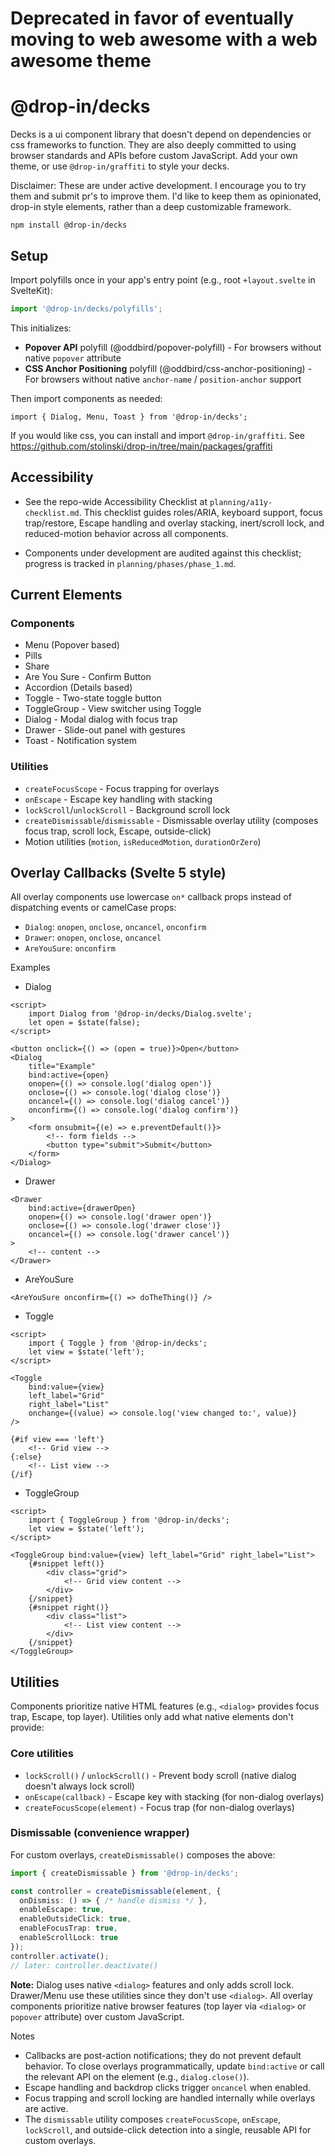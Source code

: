 # Deprecated in favor of eventually moving to web awesome with a web awesome theme

# @drop-in/decks

Decks is a ui component library that doesn't depend on dependencies or css frameworks to function. They are also deeply committed to using browser standards and APIs before custom JavaScript. Add your own theme, or use `@drop-in/graffiti` to style your decks.

Disclaimer: These are under active development. I encourage you to try them and submit pr's to improve them. I'd like to keep them as opinionated, drop-in style elements, rather than a deep customizable framework.

`npm install @drop-in/decks`

## Setup

Import polyfills once in your app's entry point (e.g., root `+layout.svelte` in SvelteKit):

```ts
import '@drop-in/decks/polyfills';
```

This initializes:
- **Popover API** polyfill (@oddbird/popover-polyfill) - For browsers without native `popover` attribute
- **CSS Anchor Positioning** polyfill (@oddbird/css-anchor-positioning) - For browsers without native `anchor-name` / `position-anchor` support

Then import components as needed:

```svelte
import { Dialog, Menu, Toast } from '@drop-in/decks';
```

If you would like css, you can install and import `@drop-in/graffiti`. See https://github.com/stolinski/drop-in/tree/main/packages/graffiti

## Accessibility

- See the repo-wide Accessibility Checklist at `planning/a11y-checklist.md`. This checklist guides roles/ARIA, keyboard support, focus trap/restore, Escape handling and overlay stacking, inert/scroll lock, and reduced-motion behavior across all components.

- Components under development are audited against this checklist; progress is tracked in `planning/phases/phase_1.md`.

## Current Elements

### Components
- Menu (Popover based)
- Pills
- Share
- Are You Sure - Confirm Button
- Accordion (Details based)
- Toggle - Two-state toggle button
- ToggleGroup - View switcher using Toggle
- Dialog - Modal dialog with focus trap
- Drawer - Slide-out panel with gestures
- Toast - Notification system

### Utilities
- `createFocusScope` - Focus trapping for overlays
- `onEscape` - Escape key handling with stacking
- `lockScroll`/`unlockScroll` - Background scroll lock
- `createDismissable`/`dismissable` - Dismissable overlay utility (composes focus trap, scroll lock, Escape, outside-click)
- Motion utilities (`motion`, `isReducedMotion`, `durationOrZero`)

## Overlay Callbacks (Svelte 5 style)

All overlay components use lowercase `on*` callback props instead of dispatching events or camelCase props:

- `Dialog`: `onopen`, `onclose`, `oncancel`, `onconfirm`
- `Drawer`: `onopen`, `onclose`, `oncancel`
- `AreYouSure`: `onconfirm`

Examples

- Dialog

```svelte
<script>
	import Dialog from '@drop-in/decks/Dialog.svelte';
	let open = $state(false);
</script>

<button onclick={() => (open = true)}>Open</button>
<Dialog
	title="Example"
	bind:active={open}
	onopen={() => console.log('dialog open')}
	onclose={() => console.log('dialog close')}
	oncancel={() => console.log('dialog cancel')}
	onconfirm={() => console.log('dialog confirm')}
>
	<form onsubmit={(e) => e.preventDefault()}>
		<!-- form fields -->
		<button type="submit">Submit</button>
	</form>
</Dialog>
```

- Drawer

```svelte
<Drawer
	bind:active={drawerOpen}
	onopen={() => console.log('drawer open')}
	onclose={() => console.log('drawer close')}
	oncancel={() => console.log('drawer cancel')}
>
	<!-- content -->
</Drawer>
```

- AreYouSure

```svelte
<AreYouSure onconfirm={() => doTheThing()} />
```

- Toggle

```svelte
<script>
	import { Toggle } from '@drop-in/decks';
	let view = $state('left');
</script>

<Toggle
	bind:value={view}
	left_label="Grid"
	right_label="List"
	onchange={(value) => console.log('view changed to:', value)}
/>

{#if view === 'left'}
	<!-- Grid view -->
{:else}
	<!-- List view -->
{/if}
```

- ToggleGroup

```svelte
<script>
	import { ToggleGroup } from '@drop-in/decks';
	let view = $state('left');
</script>

<ToggleGroup bind:value={view} left_label="Grid" right_label="List">
	{#snippet left()}
		<div class="grid">
			<!-- Grid view content -->
		</div>
	{/snippet}
	{#snippet right()}
		<div class="list">
			<!-- List view content -->
		</div>
	{/snippet}
</ToggleGroup>
```

## Utilities

Components prioritize native HTML features (e.g., `<dialog>` provides focus trap, Escape, top layer). Utilities only add what native elements don't provide:

### Core utilities

- `lockScroll()` / `unlockScroll()` - Prevent body scroll (native dialog doesn't always lock scroll)
- `onEscape(callback)` - Escape key with stacking (for non-dialog overlays)
- `createFocusScope(element)` - Focus trap (for non-dialog overlays)

### Dismissable (convenience wrapper)

For custom overlays, `createDismissable()` composes the above:

```typescript
import { createDismissable } from '@drop-in/decks';

const controller = createDismissable(element, {
  onDismiss: () => { /* handle dismiss */ },
  enableEscape: true,
  enableOutsideClick: true,
  enableFocusTrap: true,
  enableScrollLock: true
});
controller.activate();
// later: controller.deactivate()
```

**Note:** Dialog uses native `<dialog>` features and only adds scroll lock. Drawer/Menu use these utilities since they don't use `<dialog>`. All overlay components prioritize native browser features (top layer via `<dialog>` or `popover` attribute) over custom JavaScript.

Notes

- Callbacks are post-action notifications; they do not prevent default behavior. To close overlays programmatically, update `bind:active` or call the relevant API on the element (e.g., `dialog.close()`).
- Escape handling and backdrop clicks trigger `oncancel` when enabled.
- Focus trapping and scroll locking are handled internally while overlays are active.
- The `dismissable` utility composes `createFocusScope`, `onEscape`, `lockScroll`, and outside-click detection into a single, reusable API for custom overlays.

